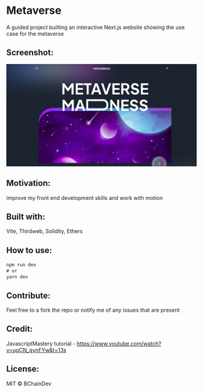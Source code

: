 # Metaverse

A guided project builting an interactive Next.js website showing the use case for the metaverse

## Screenshot:

![Screenshot](public/Screenshot1.png)

## Motivation:

improve my front end development skills and work with motion 

## Built with:
Vite,
Thirdweb,
Solidity,
Ethers

## How to use:

```
npm run dev
# or
yarn dev
```

## Contribute:

Feel free to a fork the repo or notify me of any issues that are present

## Credit: 

JavascriptMastery tutorial - https://www.youtube.com/watch?v=ugCN_gynFYw&t=13s

## License:

MIT © BChainDev 

